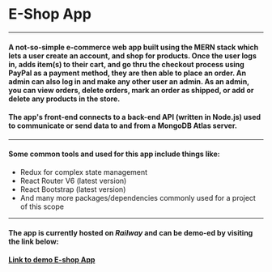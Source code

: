 # **E-Shop App**

- - - -

#### A not-so-simple e-commerce web app built using the MERN stack which lets a user create an account, and shop for products. Once the user logs in, adds item(s) to their cart, and go thru the checkout process using PayPal as a payment method, they are then able to place an order. An admin can also log in and make any other user an admin. As an admin, you can view orders, delete orders, mark an order as shipped, or add or delete any products in the store.  

#### The app's front-end connects to a back-end API (written in Node.js) used to communicate or send data to and from a MongoDB Atlas server.

- - - -

#### Some common tools and used for this app include things like:
* Redux for complex state management 
* React Router V6 (latest version)
* React Bootstrap (latest version)
* And many more packages/dependencies commonly used for a project of this scope

- - - -

#### The app is currently hosted on _Railway_ and can be demo-ed by visiting the link below:

#### [Link to demo E-shop App](https://web-production-a195.up.railway.app/)   
